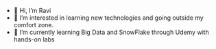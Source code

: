 - 👋 Hi, I’m Ravi
- 👀 I’m interested in learning new technologies and going outside my comfort zone.
- 🌱 I’m currently learning Big Data and SnowFlake through Udemy with hands-on labs

<!---
ravisujlana/ravisujlana is a ✨ special ✨ repository because its `README.md` (this file) appears on your GitHub profile.
You can click the Preview link to take a look at your changes.
--->
